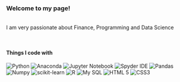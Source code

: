 <h3><p>Welcome to my page!</h3> </br> 
I am very passionate about Finance, Programming and Data Science </p>
</br> 
<h4>Things I code with</h4>
<p>
   
   <img alt="Python" src="https://img.shields.io/badge/python-3670A0?style=for-the-badge&logo=python&logoColor=ffdd54" />
   <img alt="Anaconda" src="https://img.shields.io/badge/Anaconda-%2344A833.svg?style=for-the-badge&logo=anaconda&logoColor=white" />
   <img alt="Jupyter Notebook" src="https://img.shields.io/badge/jupyter-%23FA0F00.svg?style=for-the-badge&logo=jupyter&logoColor=white" />
   <img alt="Spyder IDE" src="https://img.shields.io/static/v1?style=for-the-badge&message=Spyder+IDE&color=FF0000&logo=Spyder+IDE&logoColor=FFFFFF&label=" />
   <img alt="Pandas" src="https://img.shields.io/badge/pandas-%23150458.svg?style=for-the-badge&logo=pandas&logoColor=white" />
   <img alt="Numpy" src="https://img.shields.io/badge/numpy-%23013243.svg?style=for-the-badge&logo=numpy&logoColor=white" />
   <img alt="scikit-learn" src="https://img.shields.io/badge/scikit--learn-%23F7931E.svg?style=for-the-badge&logo=scikit-learn&logoColor=white" />
   <img alt="R" src="https://img.shields.io/badge/r-%23276DC3.svg?style=for-the-badge&logo=r&logoColor=white" />
   <img alt="My SQL" src="https://img.shields.io/static/v1?style=for-the-badge&message=MySQL&color=4479A1&logo=MySQL&logoColor=FFFFFF&label=" />
   <img alt="HTML 5" src="https://img.shields.io/badge/html5-%23E34F26.svg?style=for-the-badge&logo=html5&logoColor=white" />
   <img alt="CSS3" src="https://img.shields.io/badge/css3-%231572B6.svg?style=for-the-badge&logo=css3&logoColor=white" />
  
